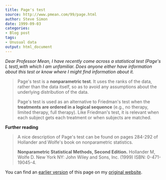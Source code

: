 ```yaml
---
title: Page's test
source: http://www.pmean.com/99/page.html
author: Steve Simon
date: 1999-09-03
categories:
- Blog post
tags:
- Unusual data
output: html_document
---
```

*Dear Professor Mean, I have recently come across a statistical test
(Page's L test),with which I am unfamiliar. Does anyone either have
information about this test or know where I might find information about
it.*

> Page's test is a **nonparametric test**. It uses the ranks of the
> data, rather than the data itself, so as to avoid any assumptions
> about the underlying distribution of the data.
>
> Page's test is used as an alternative to Friedman's test when the
> **treatments are ordered in a logical sequence** (e.g., no therapy,
> limited therapy, full therapy). Like Friedman's test, it is relevant
> when each subject gets each treatment or when subjects are matched.

**Further reading**

> A nice description of Page's test can be found on pages 284-292 of
> Hollander and Wolfe's book on nonparametric statistics.
>
> **Nonparametric Statistical Methods, Second Edition.** Hollander M,
> Wolfe D. New York NY: John Wiley and Sons, Inc. (1999) ISBN:
> 0-471-19045-4.

You can find an [earlier version][sim1] of this page on my [original website][sim2].

[sim1]: http://www.pmean.com/99/page.html
[sim2]: http://www.pmean.com/original_site.html
